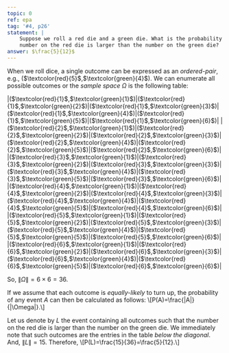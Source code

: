 ```yaml
---
topic: 0
ref: epa
tag: '#4, p26'
statement: |
    Suppose we roll a red die and a green die. What is the probability that the
    number on the red die is larger than the number on the green die?
answer: $\frac{5}{12}$
---
```

When we roll dice, a single outcome can be expressed as an *ordered-pair*, e.g., ($\textcolor{red}{5}$,$\textcolor{green}{4}$).
We can enumerate all possible outcomes or the *sample space* $\Omega$ is the following table:

|($\textcolor{red}{1}$,$\textcolor{green}{1}$)|($\textcolor{red}{1}$,$\textcolor{green}{2}$)|($\textcolor{red}{1}$,$\textcolor{green}{3}$)|($\textcolor{red}{1}$,$\textcolor{green}{4}$)|($\textcolor{red}{1}$,$\textcolor{green}{5}$)|($\textcolor{red}{1}$,$\textcolor{green}{6}$)|
|($\textcolor{red}{2}$,$\textcolor{green}{1}$)|($\textcolor{red}{2}$,$\textcolor{green}{2}$)|($\textcolor{red}{2}$,$\textcolor{green}{3}$)|($\textcolor{red}{2}$,$\textcolor{green}{4}$)|($\textcolor{red}{2}$,$\textcolor{green}{5}$)|($\textcolor{red}{2}$,$\textcolor{green}{6}$)|
|($\textcolor{red}{3}$,$\textcolor{green}{1}$)|($\textcolor{red}{3}$,$\textcolor{green}{2}$)|($\textcolor{red}{3}$,$\textcolor{green}{3}$)|($\textcolor{red}{3}$,$\textcolor{green}{4}$)|($\textcolor{red}{3}$,$\textcolor{green}{5}$)|($\textcolor{red}{3}$,$\textcolor{green}{6}$)|
|($\textcolor{red}{4}$,$\textcolor{green}{1}$)|($\textcolor{red}{4}$,$\textcolor{green}{2}$)|($\textcolor{red}{4}$,$\textcolor{green}{3}$)|($\textcolor{red}{4}$,$\textcolor{green}{4}$)|($\textcolor{red}{4}$,$\textcolor{green}{5}$)|($\textcolor{red}{4}$,$\textcolor{green}{6}$)|
|($\textcolor{red}{5}$,$\textcolor{green}{1}$)|($\textcolor{red}{5}$,$\textcolor{green}{2}$)|($\textcolor{red}{5}$,$\textcolor{green}{3}$)|($\textcolor{red}{5}$,$\textcolor{green}{4}$)|($\textcolor{red}{5}$,$\textcolor{green}{5}$)|($\textcolor{red}{5}$,$\textcolor{green}{6}$)|
|($\textcolor{red}{6}$,$\textcolor{green}{1}$)|($\textcolor{red}{6}$,$\textcolor{green}{2}$)|($\textcolor{red}{6}$,$\textcolor{green}{3}$)|($\textcolor{red}{6}$,$\textcolor{green}{4}$)|($\textcolor{red}{6}$,$\textcolor{green}{5}$)|($\textcolor{red}{6}$,$\textcolor{green}{6}$)|

So, $\|\Omega\|=6\times6=36$. 

If we assume that each outcome is *equally-likely* to turn up, the probability
of any event $A$ can then be calculated as follows:
\\[P(A)=\frac{\|A\|}{\|\Omega\|}.\\]

Let us denote by $L$ the event containing all outcomes such that the number on the red die is larger than the number on the green die. We immediately note that such outcomes are the entries in the table *below the diagonal*. And,
$\|L\|=15$. Therefore, \\[P(L)=\frac{15}{36}=\frac{5}{12}.\\]